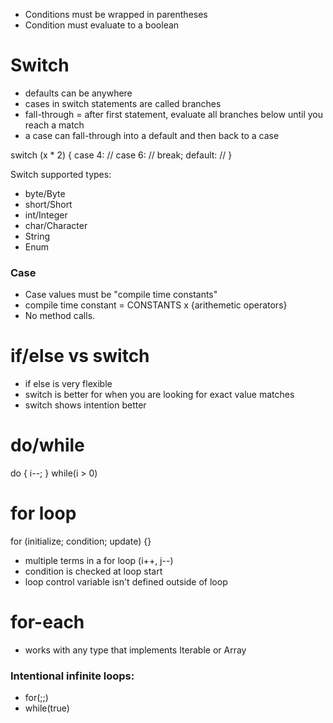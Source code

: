 
- Conditions must be wrapped in parentheses
- Condition must evaluate to a boolean


# Switch
- defaults can be anywhere
- cases in switch statements are called branches
- fall-through = after first statement, evaluate all branches below until you reach a match
- a case can fall-through into a default and then back to a case


switch (x * 2) {
    case 4:
        //
    case 6:
        //
        break;
    default:
        //
}

Switch supported types:
- byte/Byte
- short/Short
- int/Integer
- char/Character
- String
- Enum

### Case
- Case values must be "compile time constants"
- compile time constant = CONSTANTS x {arithemetic operators}
- No method calls.

# if/else vs switch
- if else is very flexible
- switch is better for when you are looking for exact value matches
- switch shows intention better


# do/while
do {
    i--;
} while(i > 0)


# for loop
for (initialize; condition; update) {}

- multiple terms in a for loop (i++, j--)
- condition is checked at loop start
- loop control variable isn't defined outside of loop

# for-each
- works with any type that implements Iterable or Array


### Intentional infinite loops:
- for(;;)
- while(true)